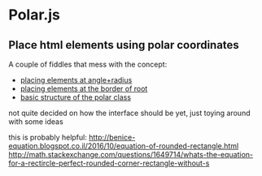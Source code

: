 # Polar.js
Place html elements using polar coordinates
--------------------------------------------------

A couple of fiddles that mess with the concept:

<ul>
<li><a href='https://jsfiddle.net/TomZelazny/byp6hubL/'>placing elements at angle+radius</a>
<li><a href='https://jsfiddle.net/TomZelazny/osvyj71j/'>placing elements at the border of root</a>
<li><a href='https://jsfiddle.net/TomZelazny/0y1esLre/'>basic structure of the polar class</a>
</ul>

<p>not quite decided on how the interface should be yet, just toying around with some ideas</p>

this is probably helpful:
http://benice-equation.blogspot.co.il/2016/10/equation-of-rounded-rectangle.html
http://math.stackexchange.com/questions/1649714/whats-the-equation-for-a-rectircle-perfect-rounded-corner-rectangle-without-s
